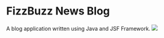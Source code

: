 # FizzBuzz News Blog
A blog application written using Java and JSF Framework.
<img src="https://user-images.githubusercontent.com/61395703/233266622-47f29159-a074-443d-a0d7-c679bdb9e676.png"/>
